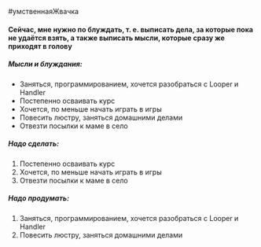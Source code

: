 #умственнаяЖвачка
#### Сейчас, мне нужно по блуждать, т. е. выписать дела, за которые пока не удаётся взять, а также выписать мысли, которые сразу же приходят в голову

##### Мысли и блуждания:
 - Заняться, программированием, хочется разобраться с Looper и Handler
 - Постепенно осваивать курс
 - Хочется, по меньше начать играть в игры
 - Повесить люстру, заняться домашними делами
 - Отвезти посылки к маме в село

##### Надо сделать:
1. Постепенно осваивать курс
2. Хочется, по меньше начать играть в игры
3. Отвезти посылки к маме в село

##### Надо продумать:
1. Заняться, программированием, хочется разобраться с Looper и Handler
2. Повесить люстру, заняться домашними делами

